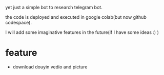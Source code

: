 yet just a simple bot to research telegram bot.

the code is deployed and executed in google colab(but now github codespace).

I will add some imaginative features in the future(if I have some ideas :) )

# feature

* download douyin vedio and picture